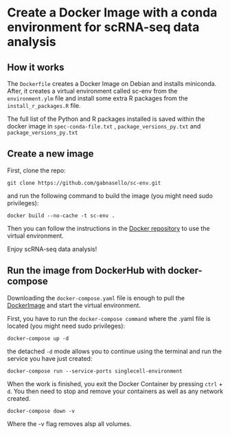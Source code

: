 # Create a Docker Image with a conda environment for scRNA-seq data analysis

## How it works

The ```Dockerfile``` creates a Docker Image on Debian and installs miniconda. After, it creates a virtual environment called sc-env from the ```environment.ylm``` file and install some extra R packages from the ```install_r_packages.R``` file.

The full list of the Python and R packages installed is saved within the docker image in ```spec-conda-file.txt``` , ```package_versions_py.txt``` and ```package_versions_py.txt``` 

## Create a new image

First, clone the repo:

```git clone https://github.com/gabnasello/sc-env.git``` 

and run the following command to build the image (you might need sudo privileges):

```docker build --no-cache -t sc-env .```

Then you can follow the instructions in the [Docker repository](https://hub.docker.com/repository/docker/gnasello/sc-env) to use the virtual environment.

Enjoy scRNA-seq data analysis!


## Run the image from DockerHub with docker-compose

Downloading the ```docker-compose.yaml``` file is enough to pull the [DockerImage](https://hub.docker.com/repository/docker/gnasello/sc-env) and start the virtual environment.

First, you have to run the ```docker-compose command``` where the .yaml file is located (you might need sudo privileges):

```docker-compose up -d```

the detached ```-d``` mode allows you to continue using the terminal and run the service you have just created:

```docker-compose run --service-ports singlecell-environment```

When the work is finished, you exit the Docker Container by pressing ```ctrl``` + ```d```. You then need to stop and remove your containers as well as any network created.

```docker-compose down -v```

Where the -v flag removes alsp all volumes.


